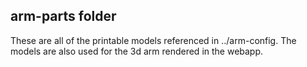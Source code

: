 

## arm-parts folder

These are all of the printable models referenced in ../arm-config.    The models are also used for the 3d arm rendered in the webapp.


